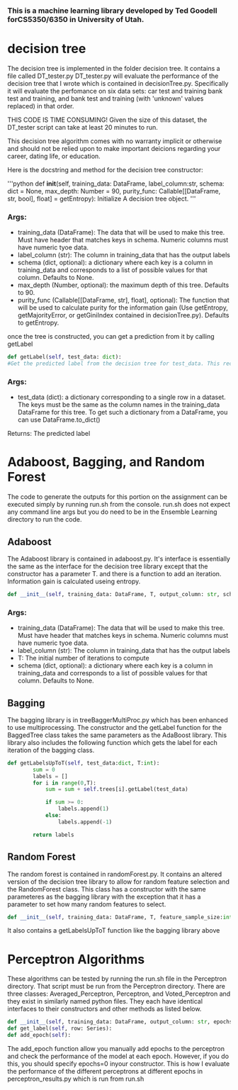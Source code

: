 ### This is a machine learning library developed by Ted Goodell forCS5350/6350 in University of Utah.

<h1> decision tree </h1>

The decision tree is implemented in the folder decision tree. It contains a file called DT_tester.py
DT_tester.py will evaluate the performance of the decision tree that I wrote which is contained in
decisionTree.py. Specifically it will evaluate the perfomance on six data sets: car test and training
bank test and training, and bank test and training (with 'unknown' values replaced) in that order.

THIS CODE IS TIME CONSUMING! Given the size of this dataset, the DT_tester script can take at least
20 minutes to run.

This decision tree algorithm comes with no warranty implicit or otherwise and should not be relied upon to make
important deicions regarding your career, dating life, or education.

Here is the docstring and method for the decision tree constructor:  

'''python
def __init__(self, training_data: DataFrame, label_column:str, schema: dict = None, max_depth: Number = 90, purity_func: Callable[[DataFrame, str, bool], float] = getEntropy):
        Initialize A decision tree object. 
'''

### Args:
* training_data (DataFrame): The data that will be used to make this tree. Must have header that matches keys in schema. Numeric columns must have numeric tyoe data.
* label_column (str): The column in training_data that has the output labels
* schema (dict, optional): a dictionary where each key is a column in training_data and corresponds to a list of possible values for that column. Defaults to None.
* max_depth (Number, optional): the maximum depth of this tree. Defaults to 90.
* purity_func (Callable[[DataFrame, str], float], optional): The function that will be used to calculate purity for the information gain (Use getEntropy, getMajorityError, or getGiniIndex contained in decisionTree.py). Defaults to getEntropy.
        
once the tree is constructed, you can get a prediction from it by calling getLabel
```python
def getLabel(self, test_data: dict):
#Get the predicted label from the decision tree for test_data. This recursively calls get_label on this tree's root node
```

### Args:
  * test_data (dict): a dictionary corresponding to a single row in a dataset. The keys must be the same as the column names in the training_data DataFrame for this tree. To get such a dictionary from a DataFrame, you can use DataFrame.to_dict()

Returns: The predicted label
        
# Adaboost, Bagging, and Random Forest

The code to generate the outputs for this portion on the assignment can be executed simply by running run.sh from the console. run.sh does not expect any command line args but you do need to be in the Ensemble Learning directory to run the code.  

## Adaboost
The Adaboost library is contained in adaboost.py. It's interface is essentially the same as the interface for the decision tree library except that the constructor has a parameter T. and there is a function to add an iteration. Information gain is calculated useing entropy.

```python
def __init__(self, training_data: DataFrame, T, output_column: str, schema: dict):
```
### Args:
* training_data (DataFrame): The data that will be used to make this tree. Must have header that matches keys in schema. Numeric columns must have numeric tyoe data.
* label_column (str): The column in training_data that has the output labels
* T: The initial number of iterations to compute
* schema (dict, optional): a dictionary where each key is a column in training_data and corresponds to a list of possible values for that column. Defaults to None.

## Bagging
The bagging library is in treeBaggerMultiProc.py which has been enhanced to use multiprocessing. The constructor and the getLabel function for the BaggedTree class takes the same parameters as the AdaBoost library. This library also includes the following function which gets the label for each iteration of the bagging class.

```python
def getLabelsUpToT(self, test_data:dict, T:int):
        sum = 0
        labels = []
        for i in range(0,T):
            sum = sum + self.trees[i].getLabel(test_data)

            if sum >= 0:
                labels.append(1)
            else:
                labels.append(-1)

        return labels
```

## Random Forest
The random forest is contained in randomForest.py. It contains an altered version of the decision tree library to allow for random feature selection and the RandomForest class. This class has a constructor with the same parameteres as the bagging library with the exception that it has a parameter to set how many random features to select.  

```python
def __init__(self, training_data: DataFrame, T, feature_sample_size:int, output_column: str, schema: dict):
```

 It also contains a getLabelsUpToT function like the bagging library above
 
 # Perceptron Algorithms
 These algorithms can be tested by running the run.sh file in the Perceptron directory. That script must be run from the Perceptron directory. There are three classes: Averaged_Perceptron, Perceptron, and Voted_Perceptron and they exist in similarly named python files. They each have identical interfaces to their constructors and other methods as listed below.
 
 ```python
 def __init__(self, training_data: DataFrame, output_column: str, epochs, r = 0.5) -> None:
 def get_label(self, row: Series):
 def add_epoch(self):
 ```
 
 The add_epoch function allow you manually add epochs to the perceptron and check the performance of the model at each epoch. However, if you do this, you should specify epochs=0 inyour constructor. This is how I evaluate the performance of the different perceptrons at different epochs in perceptron_results.py which is run from run.sh

